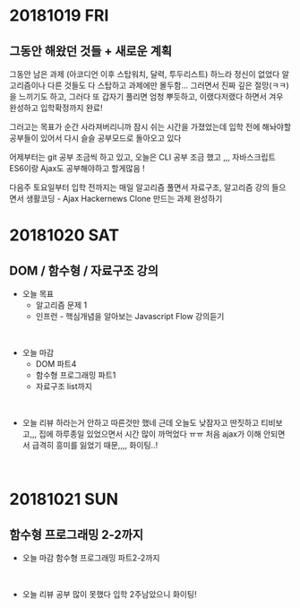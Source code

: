 # 20181019 FRI
## 그동안 해왔던 것들 + 새로운 계획

그동안 남은 과제 (아코디언 이후 스탑워치, 달력, 투두리스트) 하느라 정신이 없었다 
알고리즘이나 다른 것들도 다 스탑하고 과제에만 몰두함...
그러면서 진짜 깊은 절망(ㅋㅋ)을 느끼기도 하고, 그러다 또 갑자기 풀리면 엄청 뿌듯하고, 
이랬다저랬다 하면서 겨우 완성하고 입학확정까지 완료! 

그러고는 목표가 순간 사라져버리니까 잠시 쉬는 시간을 가졌었는데 
입학 전에 해놔야할 공부들이 있어서 다시 슬슬 공부모드로 돌아오고 있다 

어제부터는 git 공부 조금씩 하고 있고,
오늘은 CLI 공부 조금 했고 ,,,
자바스크립트 ES6이랑 Ajax도 공부해야하고 할게많음 ! 

다음주 토요일부터 입학 전까지는 매일 알고리즘 풀면서 
자료구조, 알고리즘 강의 들으면서
생활코딩 - Ajax 
Hackernews Clone 만드는 과제 완성하기
<br />



# 20181020 SAT
## DOM / 함수형 / 자료구조 강의

- 오늘 목표
  - 알고리즘 문제 1 
  - 인프런 - 핵심개념을 알아보는 Javascript Flow 강의듣기
<br />

- 오늘 마감
  - DOM 파트4
  - 함수형 프로그래밍 파트1
  - 자료구조 list까지 
<br />

- 오늘 리뷰
하라는거 안하고 따른것만 했네 
근데 오늘도 낮잠자고 딴짓하고 티비보고,,, 집에 하루종일 있었으면서 시간 많이 까먹었다 ㅠㅠ
처음 ajax가 이해 안되면서 급격히 흥미를 잃었기 때문,,,,
화이팅..! 
<br />



# 20181021 SUN
## 함수형 프로그래밍 2-2까지

- 오늘 마감
함수형 프로그래밍 파트2-2까지 
<br />

- 오늘 리뷰
공부 많이 못했다 
입학 2주남았으니 화이팅! 
<br />
